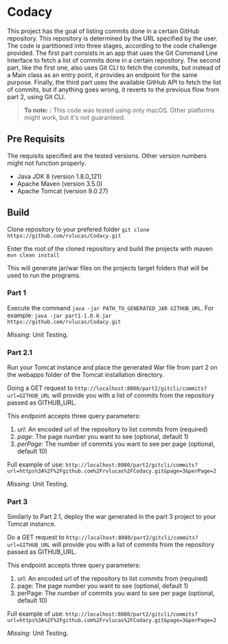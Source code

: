 # Codacy

This project has the goal of listing commits done in a certain GitHub repository. This repository is determined by the URL specified by the user.
The code is partitioned into three stages, according to the code challenge provided.
The first part consists in an app that uses the Git Command Line Interface to fetch a list of commits done in a certain repository.
The second part, like the first one, also uses Git CLI to fetch the commits, but instead of a Main class as an entry point, it provides an endpoint for the same purpose.
Finally, the third part uses the available GitHub API to fetch the list of commits, but if anything goes wrong, it reverts to the previous flow from part 2, using Git CLI.


> **To note: :** This code was tested using only macOS. Other platforms might work, but it's not guaranteed.


## Pre Requisits

The requisits specified are the tested versions. Other version numbers might not function properly.

 - Java JDK 8 (version 1.8.0_121)
 - Apache Maven (version 3.5.0)
 - Apache Tomcat (version 9.0.27)

## Build

Clone repository to your prefered folder
`git clone https://github.com/rvlucas/Codacy.git`

Enter the root of the cloned repository and build the projects with maven
`mvn clean install`

This will generate jar/war files on the projects target folders that will be used to run the programs.


### Part 1

Execute the command `java -jar PATH_TO_GENERATED_JAR GITHUB_URL`. For example: `java -jar part1-1.0.0.jar https://github.com/rvlucas/Codacy.git`

*Missing*: Unit Testing.

### Part 2.1

Run your Tomcat instance and place the generated War file from part 2 on the webapps folder of the Tomcat installation directory.

Doing a GET request to `http://localhost:8080/part2/gitcli/commits?url=GITHUB_URL` will provide you with a list of commits from the repository passed as GITHUB_URL.

This endpoint accepts three query parameters:

 1. *url*: An encoded url of the repository to list commits from (required)
 2. *page*: The page number you want to see (optional, default 1)
 3. *perPage*: The number of commits you want to see per page (optional, default 10)

Full example of use: `http://localhost:8080/part2/gitcli/commits?url=https%3A%2F%2Fgithub.com%2Frvlucas%2FCodacy.git&page=3&perPage=2`

*Missing*: Unit Testing.

### Part 3

Similarly to Part 2.1, deploy the war generated in the part 3 project to your Tomcat instance.


Do a GET request to `http://localhost:8080/part2/gitcli/commits?url=GITHUB_URL` will provide you with a list of commits from the repository passed as GITHUB_URL.

This endpoint accepts three query parameters:

 1. url: An encoded url of the repository to list commits from (required)
 2. page: The page number you want to see (optional, default 1)
 3. perPage: The number of commits you want to see per page (optional, default 10)

Full example of use: `http://localhost:8080/part2/gitcli/commits?url=https%3A%2F%2Fgithub.com%2Frvlucas%2FCodacy.git&page=3&perPage=2`


*Missing*: Unit Testing.
